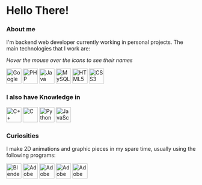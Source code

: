 # Hello There!

### About me
I'm backend web developer currently working in personal projects. The main technologies that I work are:

*Hover the mouse over the icons to see their names*

<div>
  <img width="40px" height="40px" src="https://cdn.jsdelivr.net/gh/devicons/devicon/icons/googlecloud/googlecloud-original.svg" title="Google Cloud Platform" />
  <img width="40px" height="40px" src="https://cdn.jsdelivr.net/gh/devicons/devicon/icons/php/php-original.svg" title="PHP" />
  <img width="40px" height="40px" src="https://cdn.jsdelivr.net/gh/devicons/devicon/icons/java/java-original.svg" title="Java">
  <img width="40px" height="40px" src="https://cdn.jsdelivr.net/gh/devicons/devicon/icons/mysql/mysql-original.svg" title="MySQL" />
    <img width="40px" height="40px" src="https://cdn.jsdelivr.net/gh/devicons/devicon/icons/html5/html5-original.svg" title="HTML5" />
  <img width="40px" height="40px" src="https://cdn.jsdelivr.net/gh/devicons/devicon/icons/css3/css3-original.svg" title="CSS3" />
</div>

### I also have Knowledge in
<div>
<img width="40px" height="40px" src="https://cdn.jsdelivr.net/gh/devicons/devicon/icons/cplusplus/cplusplus-original.svg" title="C++" />
<img width="40px" height="40px" src="https://cdn.jsdelivr.net/gh/devicons/devicon/icons/c/c-original.svg" title="C" />
<img width="40px" height="40px" src="https://cdn.jsdelivr.net/gh/devicons/devicon/icons/python/python-original.svg" title="Python">
  <img width="40px" height="40px" src="https://cdn.jsdelivr.net/gh/devicons/devicon/icons/javascript/javascript-original.svg" title="JavaScript" />
</div>

### Curiosities
I make 2D animations and graphic pieces in my spare time, usually using the following programs:
<div>
  <img width="40px" height="40px" src="https://cdn.jsdelivr.net/gh/devicons/devicon/icons/blender/blender-original.svg" title="Blender" />          
  <img width="40px" height="40px" src="https://cdn.jsdelivr.net/gh/devicons/devicon/icons/illustrator/illustrator-plain.svg" title="Adobe Illustrator" />
  <img width="40px" height="40px" src="https://cdn.jsdelivr.net/gh/devicons/devicon/icons/photoshop/photoshop-plain.svg" title="Adobe Photoshop" />
  <img width="40px" height="40px" src="https://cdn.jsdelivr.net/gh/devicons/devicon/icons/aftereffects/aftereffects-original.svg" title="Adobe After Effects" />  
  <img width="40px" heihgt="40px" src="https://cdn.jsdelivr.net/gh/devicons/devicon/icons/premierepro/premierepro-original.svg" title="Adobe Premiere Pro" />
</div>

